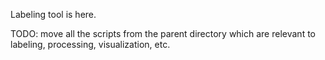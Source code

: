 Labeling tool is here.

TODO: move all the scripts from the parent directory which are relevant to 
labeling, processing, visualization, etc.